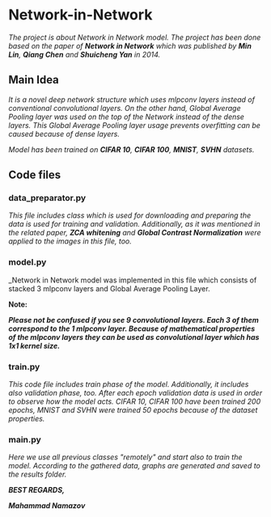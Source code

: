 # Network-in-Network

_The project is about Network in Network model. The project has been done based on the paper of **Network in Network** which was published by **Min Lin**, **Qiang Chen** and **Shuicheng Yan** in 2014._

## Main Idea

_It is a novel deep network structure which uses mlpconv layers instead of conventional convolutional layers. On the other hand, Global Average Pooling layer was used on the top of the Network instead of the dense layers. This Global Average Pooling layer usage prevents overfitting can be caused because of dense layers._

_Model has been trained on **CIFAR 10**, **CIFAR 100**, **MNIST**, **SVHN** datasets._

## Code files

### data_preparator.py

_This file includes class which is used for downloading and preparing the data is used for training and validation. Additionally, as it was mentioned in the related paper, **ZCA whitening** and **Global Contrast Normalization** were applied to the images in this file, too._

### model.py

_Network in Network model was implemented in this file which consists of stacked 3 mlpconv layers and Global Average Pooling Layer. 

**Note:** 

_**Please not be confused if you see 9 convolutional layers. Each 3 of them correspond to the 1 mlpconv layer. Because of mathematical properties of the mlpconv layers they can be used as convolutional layer which has 1x1 kernel size.**_

### train.py

_This code file includes train phase of the model. Additionally, it includes also validation phase, too. After each epoch validation data is used in order to observe how the model acts. CIFAR 10, CIFAR 100 have been trained 200 epochs, MNIST and SVHN were trained 50 epochs because of the dataset properties._

### main.py

_Here we use all previous classes "remotely" and start also to train the model. According to the gathered data, graphs are generated and saved to the results folder._


_**BEST REGARDS,**_

_**Mahammad Namazov**_
